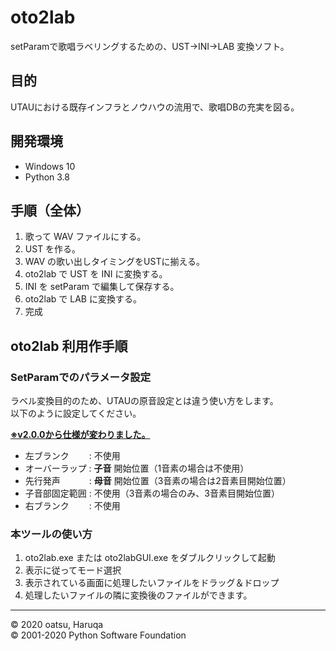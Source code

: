 # oto2lab

setParamで歌唱ラベリングするための、UST→INI→LAB 変換ソフト。

## 目的

UTAUにおける既存インフラとノウハウの流用で、歌唱DBの充実を図る。

## 開発環境

-   Windows 10
-   Python 3.8

## 手順（全体）

1.  歌って WAV ファイルにする。
2.  UST を作る。
3.  WAV の歌い出しタイミングをUSTに揃える。
4.  oto2lab で UST を INI に変換する。
5.  INI を setParam で編集して保存する。
6.  oto2lab で LAB に変換する。
7.  完成

## oto2lab 利用作手順

### SetParamでのパラメータ設定

ラベル変換目的のため、UTAUの原音設定とは違う使い方をします。  
以下のように設定してください。

<u>**※v2.0.0から仕様が変わりました。**</u>

-   左ブランク　　 :  不使用
-   オーバーラップ :  **子音** 開始位置（1音素の場合は不使用）
-   先行発声　　　 :  **母音** 開始位置（3音素の場合は2音素目開始位置）
-   子音部固定範囲 :  不使用（3音素の場合のみ、3音素目開始位置）
-   右ブランク　　 :  不使用

### 本ツールの使い方

1. oto2lab.exe または oto2labGUI.exe をダブルクリックして起動
1. 表示に従ってモード選択
1. 表示されている画面に処理したいファイルをドラッグ＆ドロップ
1. 処理したいファイルの隣に変換後のファイルができます。

---

© 2020 oatsu, Haruqa  
© 2001-2020 Python Software Foundation
